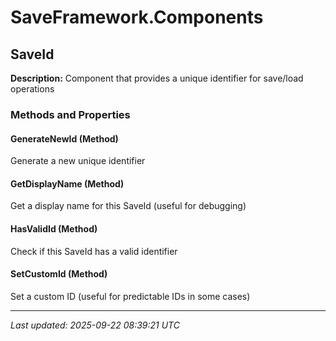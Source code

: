 # SaveFramework.Components

## SaveId

**Description:** Component that provides a unique identifier for save/load operations

### Methods and Properties

#### GenerateNewId (Method)
Generate a new unique identifier

#### GetDisplayName (Method)
Get a display name for this SaveId (useful for debugging)

#### HasValidId (Method)
Check if this SaveId has a valid identifier

#### SetCustomId (Method)
Set a custom ID (useful for predictable IDs in some cases)

---

*Last updated: 2025-09-22 08:39:21 UTC*
